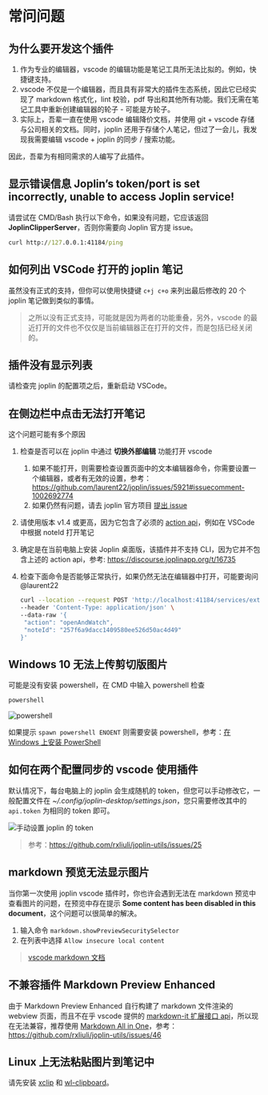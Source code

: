 # 常问问题

## 为什么要开发这个插件

1. 作为专业的编辑器，vscode 的编辑功能是笔记工具所无法比拟的。例如，快捷键支持。
2. vscode 不仅是一个编辑器，而且具有非常大的插件生态系统，因此它已经实现了 markdown 格式化，lint 校验，pdf 导出和其他所有功能。我们无需在笔记工具中重新创建编辑器的轮子 - 可能是方轮子。
3. 实际上，吾辈一直在使用 vscode 编辑降价文档，并使用 git + vscode 存储与公司相关的文档。同时，joplin 还用于存储个人笔记，但过了一会儿，我发现我需要编辑 vscode + joplin 的同步 / 搜索功能。

因此，吾辈为有相同需求的人编写了此插件。

## 显示错误信息 **Joplin’s token/port is set incorrectly, unable to access Joplin service!**

请尝试在 CMD/Bash 执行以下命令，如果没有问题，它应该返回 **JoplinClipperServer**，否则你需要向 Joplin 官方提 issue。

```cmd
curl http://127.0.0.1:41184/ping
```

## 如何列出 VSCode 打开的 joplin 笔记

虽然没有正式的支持，但你可以使用快捷键 `c+j c+o` 来列出最后修改的 20 个 joplin 笔记做到类似的事情。

> 之所以没有正式支持，可能就是因为两者的功能重叠，另外，vscode 的最近打开的文件也不仅仅是当前编辑器正在打开的文件，而是包括已经关闭的。

## 插件没有显示列表

请检查完 joplin 的配置项之后，重新启动 VSCode。

## 在侧边栏中点击无法打开笔记

这个问题可能有多个原因

1. 检查是否可以在 joplin 中通过 **切换外部编辑** 功能打开 vscode
   1. 如果不能打开，则需要检查设置页面中的文本编辑器命令，你需要设置一个编辑器，或者有无效的设置，参考：<https://github.com/laurent22/joplin/issues/5921#issuecomment-1002692774>
   2. 如果仍然有问题，请去 joplin 官方项目 [提出 issue](https://github.com/laurent22/joplin/issues)
2. 请使用版本 v1.4 或更高，因为它包含了必须的 [action api](https://discourse.joplinapp.org/t/9277/11)，例如在 VSCode 中根据 noteId 打开笔记
3. 确定是在当前电脑上安装 Joplin 桌面版，该插件并不支持 CLI，因为它并不包含上述的 action api，参考: <https://discourse.joplinapp.org/t/16735>
4. 检查下面命令是否能够正常执行，如果仍然无法在编辑器中打开，可能要询问 @laurent22

   ```sh
   curl --location --request POST 'http://localhost:41184/services/externalEditWatcher?token=***' \
   --header 'Content-Type: application/json' \
   --data-raw '{
    "action": "openAndWatch",
    "noteId": "257f6a9dacc1409580ee526d50ac4d49"
   }'
   ```

## Windows 10 无法上传剪切版图片

可能是没有安装 powershell，在 CMD 中输入 powershell 检查

```sh
powershell
```

![powershell](https://user-images.githubusercontent.com/24560368/115563663-5d855c00-a2ea-11eb-8b08-dfa7dd773601.png)

如果提示 `spawn powershell ENOENT` 则需要安装 powershell，参考：[在 Windows 上安装 PowerShell](https://docs.microsoft.com/en-us/powershell/scripting/install/installing-powershell-core-on-windows?view=powershell-7.1)

## 如何在两个配置同步的 vscode 使用插件

默认情况下，每台电脑上的 joplin 会生成随机的 token，但您可以手动修改它，一般配置文件在 _~/.config/joplin-desktop/settings.json_，您只需要修改其中的 `api.token` 为相同的 token 即可。

![手动设置 joplin 的 token](/images/manually-set-token-of-joplin.png)

> 参考：<https://github.com/rxliuli/joplin-utils/issues/25>

## markdown 预览无法显示图片

当你第一次使用 joplin vscode 插件时，你也许会遇到无法在 markdown 预览中查看图片的问题，在预览中存在提示 **Some content has been disabled in this document**，这个问题可以很简单的解决。

1. 输入命令 `markdown.showPreviewSecuritySelector`
2. 在列表中选择 `Allow insecure local content`

> [vscode markdown 文档](https://code.visualstudio.com/docs/languages/markdown#_markdown-preview-security)

## 不兼容插件 Markdown Preview Enhanced

由于 Markdown Preview Enhanced 自行构建了 markdown 文件渲染的 webview 页面，而且不在乎 vscode 提供的 [markdown-it 扩展接口 api](https://code.visualstudio.com/api/extension-guides/markdown-extension)，所以现在无法兼容，推荐使用 [Markdown All in One](https://marketplace.visualstudio.com/items?itemName=yzhang.markdown-all-in-one)，参考：<https://github.com/rxliuli/joplin-utils/issues/46>

## Linux 上无法粘贴图片到笔记中

请先安装 [xclip](https://github.com/astrand/xclip) 和 [wl-clipboard](https://github.com/bugaevc/wl-clipboard)。
